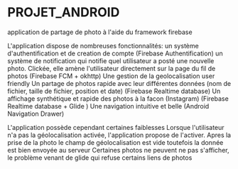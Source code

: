 # PROJET_ANDROID
application de partage de photo à l'aide du framework firebase


L'application dispose de nombreuses fonctionnalités:
un système d'authentification et de creation de compte (Firebase Authentification)
un système de notification qui notifie quel utilisateur a posté une nouvelle photo. Clickée, elle amène l'utilisateur directement sur la page du fil de photos (Firebase FCM + okhttp)
Une gestion de la geolocalisation user friendly
Un partage de photos rapide avec leur différentes données (nom de fichier, taille de fichier, position et date) (Firebase Realtime database)
Un affichage synthétique et rapide des photos à la facon (Instagram) (Firebase Realtime database + Glide )
Une navigation intuitive et belle (Android Navigation Drawer)

L'application possède cependant certaines faiblesses
Lorsque l'utilisateur n'a pas la géolocalisation activée, l'application propose de l'activer. Apres la prise de la photo le champ de géolocalisation est vide toutefois la donnée est bien envoyée au serveur
Certaines photos ne peuvent ne pas s'afficher, le problème venant de glide qui refuse certains liens de photos
